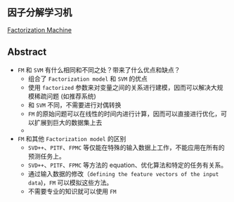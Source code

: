 因子分解学习机
-----

[Factorization Machine](https://www.ismll.uni-hildesheim.de/pub/pdfs/Rendle2010FM.pdf)

## Abstract
+ `FM` 和 `SVM` 有什么相同和不同之处？带来了什么优点和缺点？
    - 组合了 `Factorization model` 和 `SVM` 的优点
    - 使用 `factorized` 参数来对变量之间的关系进行建模，因而可以解决大规模稀疏问题 (如推荐系统)
    - 和 `SVM` 不同，不需要进行对偶转换
    - `FM` 的原始问题可以在线性的时间内进行计算，因而可以直接进行优化，可以扩展到巨大的数据集上去
    - 
+ `FM` 和其他 `Factorization model` 的区别
    - `SVD++`、`PITF`、`FPMC` 等仅能在特殊的输入数据上工作，不能应用在所有的预测任务上。
    - `SVD++`、`PITF`、`FPMC` 等方法的 equation、优化算法和特定的任务有关系。
    - 通过输入数据的修改（`defining the feature vectors of the input data`)，`FM` 可以模拟这些方法。
    - 不需要专业的知识就可以使用 `FM`

